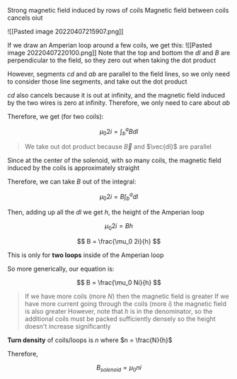 Strong magnetic field induced by rows of coils
Magnetic field between coils cancels oiut

![[Pasted image 20220407215907.png]]

If we draw an Amperian loop around a few coils, we get this:
![[Pasted image 20220407220100.png]]
Note that the top and bottom the $dl$ and $B$ are perpendicular to the field, so they zero out when taking the dot product

However, segments $cd$ and $ab$ are parallel to the field lines, so we only need to consider those line segments, and take out the dot product

$cd$ also cancels because it is out at infinity, and the magnetic field induced by the two wires is zero at infinity. Therefore, we only need to care about $ab$

Therefore, we get (for two coils):

$$
\mu_0 2i = \int_b^a{Bdl}
$$

> We take out dot product because $\vec{B}$ and $\vec{dl}$ are parallel

Since at the center of the solenoid, with so many coils, the magnetic field induced by the coils is approximately straight

Therefore, we can take $B$ out of the integral:

$$
\mu_0 2i = B\int_b^a{dl}
$$

Then, adding up all the $dl$ we get $h$, the height of the Amperian loop

$$
\mu_0 2i = Bh
$$

$$
B = \frac{\mu_0 2i}{h}
$$

This is only for **two loops** inside of the Amperian loop

So more generically, our equation is:

$$
B = \frac{\mu_0 Ni}{h}
$$

> If we have more coils (more $N$) then the magnetic field is greater
> If we have more current going through the coils (more $i$) the magnetic field is also greater
> However, note that $h$ is in the denominator, so the additional coils must be packed sufficiently densely so the height doesn't increase significantly

**Turn density** of coils/loops is $n$ where $n = \frac{N}{h}$

Therefore,

$$
B_{solenoid} = \mu_0 ni
$$
